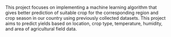 This project focuses on implementing a machine learning algorithm that gives better prediction of suitable crop for the corresponding region and crop season in our country using previously collected datasets. This project aims to predict yields based on location, crop type, temperature, humidity, and area of agricultural field data.
